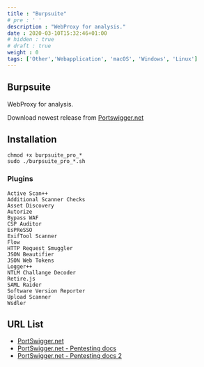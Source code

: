 ```yaml
---
title : "Burpsuite"
# pre : ' '
description : "WebProxy for analysis."
date : 2020-03-10T15:32:46+01:00
# hidden : true
# draft : true
weight : 0
tags: ['Other','Webapplication', 'macOS', 'Windows', 'Linux']
---
```


## Burpsuite

WebProxy for analysis.

Download newest release from [Portswigger.net](https://portswigger.net/burp/releases)

## Installation

```plain
chmod +x burpsuite_pro_*
sudo ./burpsuite_pro_*.sh
```

### Plugins

```plain
Active Scan++
Additional Scanner Checks
Asset Discovery
Autorize
Bypass WAF
CSP Auditor
EsPReSSO
ExifTool Scanner
Flow
HTTP Request Smuggler
JSON Beautifier
JSON Web Tokens
Logger++
NTLM Challange Decoder
Retire.js
SAML Raider
Software Version Reporter
Upload Scanner
Wsdler
```

## URL List

- [PortSwigger.net](https://portswigger.net/)
- [PortSwigger.net - Pentesting docs](https://portswigger.net/testers/penetration-testing-tools)
- [PortSwigger.net - Pentesting docs 2](https://portswigger.net/burp/documentation/desktop/penetration-testing)
